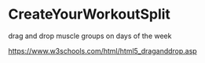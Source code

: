 # CreateYourWorkoutSplit
drag and drop muscle groups on days of the week

https://www.w3schools.com/html/html5_draganddrop.asp
